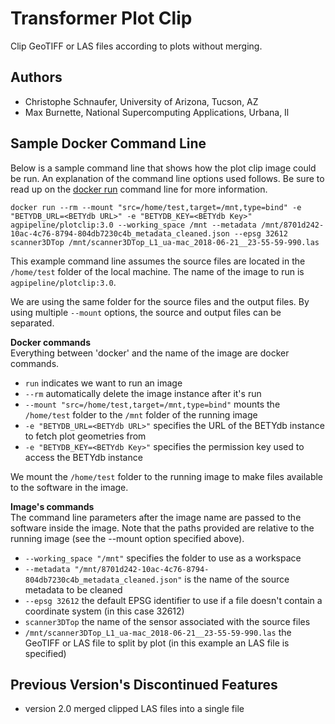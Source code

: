 # Transformer Plot Clip

Clip GeoTIFF or LAS files according to plots without merging.

## Authors

* Christophe Schnaufer, University of Arizona, Tucson, AZ
* Max Burnette, National Supercomputing Applications, Urbana, Il

## Sample Docker Command Line
Below is a sample command line that shows how the plot clip image could be run.
An explanation of the command line options used follows.
Be sure to read up on the [docker run](https://docs.docker.com/engine/reference/run/) command line for more information.

```docker run --rm --mount "src=/home/test,target=/mnt,type=bind" -e "BETYDB_URL=<BETYdb URL>" -e "BETYDB_KEY=<BETYdb Key>" agpipeline/plotclip:3.0 --working_space /mnt --metadata /mnt/8701d242-10ac-4c76-8794-804db7230c4b_metadata_cleaned.json --epsg 32612 scanner3DTop /mnt/scanner3DTop_L1_ua-mac_2018-06-21__23-55-59-990.las```

This example command line assumes the source files are located in the `/home/test` folder of the local machine.
The name of the image to run is `agpipeline/plotclip:3.0`.

We are using the same folder for the source files and the output files.
By using multiple `--mount` options, the source and output files can be separated.

**Docker commands** \
Everything between 'docker' and the name of the image are docker commands.

- `run` indicates we want to run an image
- `--rm` automatically delete the image instance after it's run
- `--mount "src=/home/test,target=/mnt,type=bind"` mounts the `/home/test` folder to the `/mnt` folder of the running image
- `-e "BETYDB_URL=<BETYdb URL>"` specifies the URL of the BETYdb instance to fetch plot geometries from
- `-e "BETYDB_KEY=<BETYdb Key>"` specifies the permission key used to access the BETYdb instance

We mount the `/home/test` folder to the running image to make files available to the software in the image.

**Image's commands** \
The command line parameters after the image name are passed to the software inside the image.
Note that the paths provided are relative to the running image (see the --mount option specified above).

- `--working_space "/mnt"` specifies the folder to use as a workspace
- `--metadata "/mnt/8701d242-10ac-4c76-8794-804db7230c4b_metadata_cleaned.json"` is the name of the source metadata to be cleaned
- `--epsg 32612` the default EPSG identifier to use if a file doesn't contain a coordinate system (in this case 32612)
- `scanner3DTop` the name of the sensor associated with the source files
- `/mnt/scanner3DTop_L1_ua-mac_2018-06-21__23-55-59-990.las` the GeoTIFF or LAS file to split by plot (in this example an LAS file is specified) 

## Previous Version's Discontinued Features

- version 2.0 merged clipped LAS files into a single file